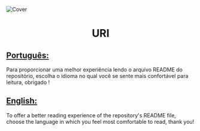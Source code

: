 <img align="center" src="https://ik.imagekit.io/ocq8ayf2ug/uri-cover_11b9UI15JM.png" alt="Cover" />

<h1 id="title" align="center">URI</h1>

<h2><a href="README.pt.md">Português:</a></h2>
<div>
  Para proporcionar uma melhor experiência lendo o arquivo README do repositório, escolha o idioma no qual você se sente mais confortável para leitura, obrigado !
<div>

<h2><a href="README.en.md">English:</a></h2>
<div>
  To offer a better reading experience of the repository's README file, choose the language in which you feel most comfortable to read, thank you!
<div>

